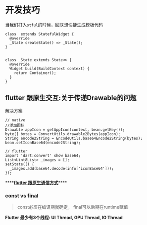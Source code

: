 # 开发技巧

当我们打入`stful`的时候，回联想快捷生成模板代码

```text
class  extends StatefulWidget {
  @override
  _State createState() => _State();
}


class _State extends State<> {
  @override
  Widget build(BuildContext context) {
    return Container();
  }
}
```

## flutter 跟原生交互:关于传递Drawable的问题

解决方案

```text
// native 
//添加图标
Drawable appIcon = getAppIcon(context, bean.getKey());
byte[] bytes = ConvertUtils.drawable2Bytes(appIcon);
String encode2String = EncodeUtils.base64Encode2String(bytes);
bean.setIconBase64(encode2String);

// flutter
import 'dart:convert' show base64;
List<Uint8List> _images = [];
setState(() {
  _images.add(base64.decode(info['iconBase64']));
});
```

\*\*\*\*[**flutter 跟原生通信方式**](https://medium.com/flutter/flutter-platform-channels-ce7f540a104e)\*\*\*\*

### const vs final

> const必须在编译期就确定， final可以后期在runtime赋值





**Flutter 最少有3个线程: UI Thread, GPU Thread, IO Thread**

